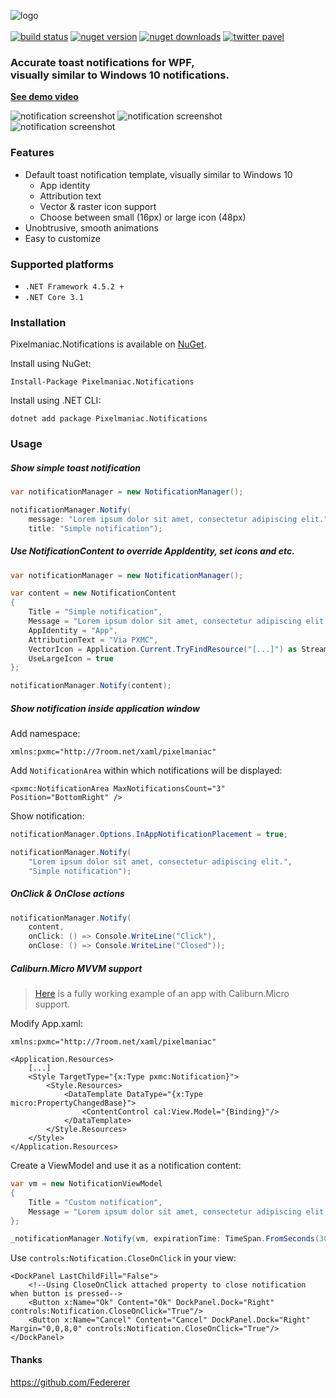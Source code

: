 ![logo](https://user-images.githubusercontent.com/2874236/85953132-f40d1900-b976-11ea-89bf-a07a935225d5.png)
<br/>
<br/>
[![build status](https://github.com/paulem/pixelmaniac.notifications/workflows/build/badge.svg)](https://github.com/paulem/pixelmaniac.notifications/actions)
[![nuget version](https://img.shields.io/nuget/v/Pixelmaniac.Notifications)](https://nuget.org/packages/Pixelmaniac.Notifications)
[![nuget downloads](https://img.shields.io/nuget/dt/Pixelmaniac.Notifications)](https://nuget.org/packages/Pixelmaniac.Notifications)
[![twitter pavel](https://img.shields.io/badge/twitter-%40upavel-55acee.svg)](https://twitter.com/upavel)


### Accurate toast notifications for WPF,<br/>visually similar to Windows 10 notifications.
**[See demo video](https://paulem.com/pxmc/notifications/demo)**

![notification screenshot](https://user-images.githubusercontent.com/2874236/85958318-6133a500-b99d-11ea-8c46-ae57b95a6f34.png) ![notification screenshot](https://user-images.githubusercontent.com/2874236/85958380-d3a48500-b99d-11ea-9d47-ac8cd7128396.png) ![notification screenshot](https://user-images.githubusercontent.com/2874236/85958379-d2735800-b99d-11ea-857b-06b823d5faf2.png)

### Features
* Default toast notification template, visually similar to Windows 10
  * App identity
  * Attribution text
  * Vector & raster icon support
  * Choose between small (16px) or large icon (48px)
* Unobtrusive, smooth animations
* Easy to customize

### Supported platforms
* `.NET Framework 4.5.2 +`
* `.NET Core 3.1`

### Installation
Pixelmaniac.Notifications is available on [NuGet](https://www.nuget.org/packages/Pixelmaniac.Notifications).

Install using NuGet:
```
Install-Package Pixelmaniac.Notifications
```
Install using .NET CLI:
```
dotnet add package Pixelmaniac.Notifications
```
### Usage 
##### Show simple toast notification
```C#
var notificationManager = new NotificationManager();

notificationManager.Notify(
    message: "Lorem ipsum dolor sit amet, consectetur adipiscing elit.",
    title: "Simple notification");
```

##### Use NotificationContent to override AppIdentity, set icons and etc.
```C#
var notificationManager = new NotificationManager();

var content = new NotificationContent
{
    Title = "Simple notification",
    Message = "Lorem ipsum dolor sit amet, consectetur adipiscing elit.",
    AppIdentity = "App",
    AttributionText = "Via PXMC",
    VectorIcon = Application.Current.TryFindResource("[...]") as StreamGeometry,
    UseLargeIcon = true
};

notificationManager.Notify(content);
```

##### Show notification inside application window
Add namespace:
```XAML
xmlns:pxmc="http://7room.net/xaml/pixelmaniac"
```
Add `NotificationArea` within which notifications will be displayed:
```XAML
<pxmc:NotificationArea MaxNotificationsCount="3" Position="BottomRight" />
```
Show notification:
```C#
notificationManager.Options.InAppNotificationPlacement = true;

notificationManager.Notify(
    "Lorem ipsum dolor sit amet, consectetur adipiscing elit.",
    "Simple notification");
```

##### OnClick & OnClose actions
```C#
notificationManager.Notify(
    content,
    onClick: () => Console.WriteLine("Click"),
    onClose: () => Console.WriteLine("Closed"));
```
##### Caliburn.Micro MVVM support
>[Here](https://github.com/paulem/pixelmaniac.notifications/tree/master/src/Pixelmaniac.Notifications.Demo) is a fully working example of an app with Caliburn.Micro support.

Modify App.xaml:
```XAML
xmlns:pxmc="http://7room.net/xaml/pixelmaniac"

<Application.Resources>
    [...]
    <Style TargetType="{x:Type pxmc:Notification}">
        <Style.Resources>
            <DataTemplate DataType="{x:Type micro:PropertyChangedBase}">
                <ContentControl cal:View.Model="{Binding}"/>
            </DataTemplate>
        </Style.Resources>
    </Style>
</Application.Resources>
```
Create a ViewModel and use it as a notification content:
```C#
var vm = new NotificationViewModel
{
    Title = "Custom notification",
    Message = "Lorem ipsum dolor sit amet, consectetur adipiscing elit."
};

_notificationManager.Notify(vm, expirationTime: TimeSpan.FromSeconds(30));
```
Use `controls:Notification.CloseOnClick` in your view:
```XAML
<DockPanel LastChildFill="False">
    <!--Using CloseOnClick attached property to close notification when button is pressed-->
    <Button x:Name="Ok" Content="Ok" DockPanel.Dock="Right" controls:Notification.CloseOnClick="True"/>
    <Button x:Name="Cancel" Content="Cancel" DockPanel.Dock="Right" Margin="0,0,8,0" controls:Notification.CloseOnClick="True"/>
</DockPanel>
```

#### Thanks
https://github.com/Federerer